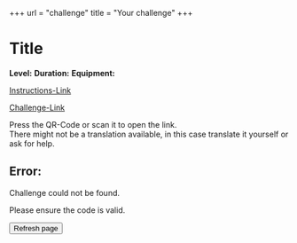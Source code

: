 +++
url = "challenge"
title = "Your challenge"
+++

<link rel="stylesheet" href="../../customStyles.css">
<script type="text/javascript" src="../../jquery.min.js"></script>
<script type="text/javascript" src="../../qrcode.js"></script>
<script type="text/javascript" src="../../challengeSearch.js"></script>

<script type="text/javascript">
    $(document).ready(function () {
    if (window.location.href.includes("/en")) {
        jsonLocation = "../../challenges.json"
        attributes = ["Players", "Duration", "Level"];
        language = "en";
        document.getElementById("languageLink").href = window.location.href.replace("/en", "");
    } else {
        document.getElementById("languageLink").href = window.location.href.replace("pieces/", "pieces/en/");
    }
    document.getElementById("langSwitch").href = document.getElementById("languageLink").href;

    searchForChallenge();
    addEventListener();
    });

</script>

<div id="challenge">
<div class="headlineWrapper">
    <div id="challengeIcon" class="level1"></div>
    <div>
        <!-- <div class="box"> -->
        </div>
        <h1 class="title" id="title">Title</h1>
</div>

<div class="challengeWrapper">
        <div class="challengeAttributes">
        <span id="descriptionWrapper"><span id="description"></span></span>
        <span id="levelWrapper"><strong>Level:</strong> <span id="level"></span></span>
        <span id="durationWrapper"><strong>Duration:</strong> <span id="duration"></span></span>
        <span id="equipmentWrapper"><strong>Equipment:</strong> <span id="equipment"></span></span>
        </div>
        <div id="challengeQRCode" class="qrCodeParentContainer">
            <a href="" id="instructionsLink" class="qrCodeWrapper">
                <div id="qrCodeInstructions"></div>
                <p>Instructions-Link</p>
            </a>
            <a href="" id="challengeLink" class="qrCodeWrapper">
                <div id="qrcode"></div>
                <p>Challenge-Link</p>
            </a>
            </div>
        </div>
        <div class="informationWrapper">
            <div class="informationIcon"></div>
            <span class="informationText">Press the QR-Code or scan it to open the link.<span>
        </div>
        <div class="informationWrapper translationWarning">
            <div class="informationIcon"></div>
            <span class="informationText">There might not be a translation available, in this case translate it yourself or ask for help.<span>
        </div>
</div>
</div>

<div id="error" class="deactivated">
    <h2>Error:</h2>
    <p>Challenge could not be found.</p>
    <p>Please ensure the code is valid.</p>
    <input id="reloadButton" type="button" value="Refresh page" class="button">
</div>



